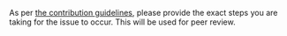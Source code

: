 As per [the contribution guidelines](https://github.com/octobercms/october/blob/master/CONTRIBUTING.md#reporting-a-bug-with-octobercms), please provide the exact steps you are taking for the issue to occur. This will be used for peer review.